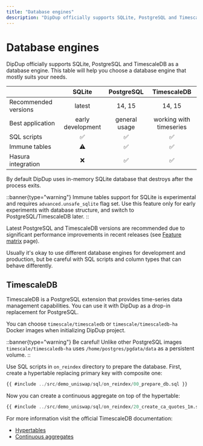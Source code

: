 ```yaml
---
title: "Database engines"
description: "DipDup officially supports SQLite, PostgreSQL and TimescaleDB as a database engine. This table will help you choose a database engine that mostly suits your needs."
---
```


# Database engines

DipDup officially supports SQLite, PostgreSQL and TimescaleDB as a database engine. This table will help you choose a database engine that mostly suits your needs.

|                      |       SQLite      |   PostgreSQL  |       TimescaleDB       |
|:-------------------- |:-----------------:|:-------------:|:-----------------------:|
| Recommended versions |       latest      |     14, 15    |          14, 15         |
| Best application     | early development | general usage | working with timeseries |
| SQL scripts          |         ✅         |       ✅       |            ✅            |
| Immune tables        |         ⚠         |       ✅       |            ✅            |
| Hasura integration   |         ❌         |       ✅       |            ✅            |

By default DipDup uses in-memory SQLite database that destroys after the process exits.

::banner{type="warning"}
Immune tables support for SQLite is experimental and requires `advanced.unsafe_sqlite` flag set. Use this feature only for early experiments with database structure, and switch to PostgreSQL/TimescaleDB later.
::

Latest PostgreSQL and TimescaleDB versions are recommended due to significant performance improvements in recent releases (see [Feature matrix](https://www.postgresql.org/about/featurematrix/) page).

Usually it's okay to use different database engines for development and production, but be careful with SQL scripts and column types that can behave differently.

## TimescaleDB

TimescaleDB is a PostgreSQL extension that provides time-series data management capabilities. You can use it with DipDup as a drop-in replacement for PostgreSQL.

You can choose `timescale/timescaledb` or `timescale/timescaledb-ha` Docker images when initializing DipDup project.

::banner{type="warning"}
Be careful! Unlike other PostgreSQL images `timescale/timescaledb-ha` uses `/home/postgres/pgdata/data` as a persistent volume.
::

Use SQL scripts in `on_reindex` directory to prepare the database. First, create a hypertable replacing primary key with composite one:

```sql [sql/on_reindex/00_prepare_db.sql]
{{ #include ../src/demo_uniswap/sql/on_reindex/00_prepare_db.sql }}
```

Now you can create a continuous aggregate on top of the hypertable:

```sql [sql/on_reindex/20_create_ca_quotes_1m.sql]
{{ #include ../src/demo_uniswap/sql/on_reindex/20_create_ca_quotes_1m.sql }}
```

For more information visit the official TimescaleDB documentation:

- [Hypertables](https://docs.timescale.com/use-timescale/latest/hypertables/)
- [Continuous aggregates](https://docs.timescale.com/use-timescale/continuous-aggregates/)
